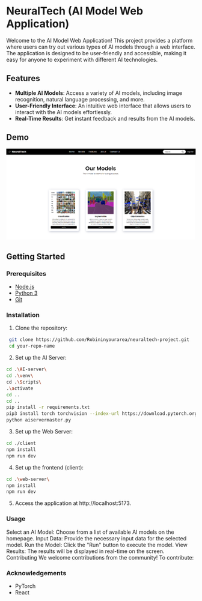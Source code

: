 # NeuralTech (AI Model Web Application)

Welcome to the AI Model Web Application! This project provides a platform where users can try out various types of AI models through a web interface. The application is designed to be user-friendly and accessible, making it easy for anyone to experiment with different AI technologies.

## Features

- **Multiple AI Models**: Access a variety of AI models, including image recognition, natural language processing, and more.
- **User-Friendly Interface**: An intuitive web interface that allows users to interact with the AI models effortlessly.
- **Real-Time Results**: Get instant feedback and results from the AI models.

## Demo

![Demo Image](assets/scrn15.png)

## Getting Started

### Prerequisites

- [Node.js](https://nodejs.org/)
- [Python 3](https://www.python.org/)
- [Git](https://git-scm.com/)

### Installation

1. Clone the repository:
  ```bash
   git clone https://github.com/Robininyourarea/neuraltech-project.git
   cd your-repo-name
   ```

2. Set up the AI Server:
  ```bash
  cd .\AI-server\ 
  cd .\venv\
  cd .\Scripts\
  .\activate
  cd ..
  cd ..
  pip install -r requirements.txt
  pip3 install torch torchvision --index-url https://download.pytorch.org/whl/cu121
  python aiservermaster.py
  ```

3. Set up the Web Server:
  ```bash
  cd ./client
  npm install
  npm run dev
  ```

4. Set up the frontend (client):
  ```bash
  cd .\web-server\
  npm install
  npm run dev
  ```

5. Access the application at http://localhost:5173.

### Usage
Select an AI Model: Choose from a list of available AI models on the homepage.
Input Data: Provide the necessary input data for the selected model.
Run the Model: Click the "Run" button to execute the model.
View Results: The results will be displayed in real-time on the screen.
Contributing
We welcome contributions from the community! To contribute:

### Acknowledgements
- PyTorch
- React
